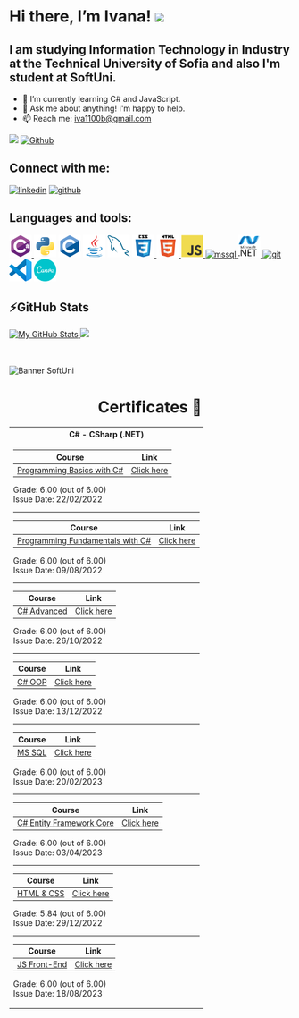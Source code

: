 # Hi there, I’m Ivana! <img src="https://media.giphy.com/media/hvRJCLFzcasrR4ia7z/giphy.gif" width="27px">
## I am studying Information Technology in Industry at the Technical University of Sofia and also I'm student at SoftUni.
- 🌱 I’m currently learning C# and JavaScript.
- 💬 Ask me about anything! I'm happy to help.
- 📫 Reach me: iva1100b@gmail.com

![](https://visitor-badge.laobi.icu/badge?page_id=Ivanazzz.Ivanazzz)
[![Github](https://img.shields.io/github/followers/Ivanazzz?label=Follow&style=social)](https://github.com/Ivanazzz)
<br />

## Connect with me:
[<img src='https://cdn.jsdelivr.net/npm/simple-icons@3.0.1/icons/linkedin.svg' alt='linkedin' height='40'>](https://www.linkedin.com/in/ivana-boyukliyska-42475126a/)
[<img src='https://cdn.jsdelivr.net/npm/simple-icons@3.0.1/icons/github.svg' alt='github' height='40'>](https://github.com/Ivanazzz) 


## Languages and tools:

<p align="left"> <a href="https://www.w3schools.com/cs/" target="_blank" rel="noreferrer"> 
<img src="https://raw.githubusercontent.com/devicons/devicon/master/icons/csharp/csharp-original.svg" alt="csharp" width="40" height="40"/> </a> 
<img src="https://raw.githubusercontent.com/devicons/devicon/master/icons/python/python-original.svg" alt="python" width="40" height="40"/> </a> 
<img src="https://raw.githubusercontent.com/devicons/devicon/master/icons/c/c-original.svg" alt="c" width="40" height="40"/> </a>
<img src="https://raw.githubusercontent.com/devicons/devicon/master/icons/java/java-original.svg" alt="java" width="40" height="40"/> </a>
<img src="https://raw.githubusercontent.com/devicons/devicon/master/icons/mysql/mysql-original.svg" alt="mysql" width="40" height="40"/> </a></a>
<a href="https://www.w3schools.com/css/" target="_blank" rel="noreferrer"> 
  <img src="https://raw.githubusercontent.com/devicons/devicon/master/icons/css3/css3-original-wordmark.svg" alt="css3" width="40" height="40"/> 
</a>
<a href="https://www.w3.org/html/" target="_blank" rel="noreferrer"> 
  <img src="https://raw.githubusercontent.com/devicons/devicon/master/icons/html5/html5-original-wordmark.svg" alt="html5" width="40" height="40"/> 
</a> 
<a href="https://developer.mozilla.org/en-US/docs/Web/JavaScript" target="_blank" rel="noreferrer"> 
  <img src="https://raw.githubusercontent.com/devicons/devicon/master/icons/javascript/javascript-original.svg" alt="javascript" width="40" height="40"/> 
</a> 
<a href="https://www.microsoft.com/en-us/sql-server" target="_blank" rel="noreferrer"> 
  <img src="https://www.svgrepo.com/show/303229/microsoft-sql-server-logo.svg" alt="mssql" width="40" height="40"/> 
</a>
<a href="https://dotnet.microsoft.com/" target="_blank" rel="noreferrer"> 
  <img src="https://raw.githubusercontent.com/devicons/devicon/master/icons/dot-net/dot-net-original-wordmark.svg" alt="dotnet" width="40" height="40"/> 
</a> 
<a href="https://git-scm.com/" target="_blank" rel="noreferrer"> 
  <img src="https://www.vectorlogo.zone/logos/git-scm/git-scm-icon.svg" alt="git" width="40" height="40"/>
</a>
<img src="https://raw.githubusercontent.com/github/explore/80688e429a7d4ef2fca1e82350fe8e3517d3494d/topics/visual-studio-code/visual-studio-code.png" alt="VS Code" height="40" height="40">
<img src="https://raw.githubusercontent.com/devicons/devicon/master/icons/canva/canva-original.svg" alt="canva" width="40" height="40"/> </a>

## ⚡GitHub Stats

<a href="https://github.com/Ivanazzz">
  <img height="180em" alt="My GitHub Stats" src="https://github-readme-stats-sigma-five.vercel.app/api?username=Ivanazzz&show_icons=true&bg_color=00000000&hide_border=true&text_color=3498db&count_private=true&include_all_commits=true" />
  <img height="180em" src="https://github-readme-stats-sigma-five.vercel.app/api/top-langs/?username=Ivanazzz&layout=compact&hide_border=true" />
</a>

<br />
<br />
<br />

<p align="centre">
  <img src="https://cdn.discordapp.com/attachments/979101848361377914/1022244283606110228/Softuni_logo_trasparent.png" alt="Banner SoftUni"/>
</p>

<h1 align="center">Certificates 📜 </h1>
<table>
<tr>
 <th> C# - CSharp (.NET) </th>
</tr>
<tr>
<td>
 
| **Course**                                                            | **Link**                                                   |
| --------------------------------------------------------------------- | ---------------------------------------------------------- |
| <a href="https://softuni.bg/trainings/3620/programming-basics-with-csharp-january-2022" > Programming Basics with C# </a>         | <a href="https://softuni.bg/certificates/details/125016/d6862992"> Click here</a> |
  
  Grade: 6.00 (out of 6.00)<br /> Issue Date: 22/02/2022</th>
  
  ---------------------------------------------------------------------------------
  
| **Course**                                                            | **Link**                                                   |
| --------------------------------------------------------------------- | ---------------------------------------------------------- |
| <a href="https://softuni.bg/trainings/3729/programming-fundamentals-with-csharp-may-2022" > Programming Fundamentals with C# </a>    | <a href="https://softuni.bg/certificates/details/139275/32d7db93"> Click here</a> |
  
  Grade: 6.00 (out of 6.00)<br /> Issue Date: 09/08/2022</th>
  
  ---------------------------------------------------------------------------------
  
| **Course**                                                            | **Link**                                                   |
| --------------------------------------------------------------------- | ---------------------------------------------------------- |
| <a href="https://softuni.bg/trainings/3842/csharp-advanced-september-2022" > C# Advanced </a>        | <a href="https://softuni.bg/certificates/details/143912/2681bbec"> Click here</a> |

 Grade: 6.00 (out of 6.00)<br /> Issue Date: 26/10/2022</th>
 
  ---------------------------------------------------------------------------------
  
| **Course**                                                            | **Link**                                                   |
| --------------------------------------------------------------------- | ---------------------------------------------------------- |
| <a href="https://softuni.bg/trainings/3843/csharp-oop-october-2022" > C# OOP </a>        | <a href="https://softuni.bg/certificates/details/150705/f0990e11"> Click here</a> | 

 Grade: 6.00 (out of 6.00)<br /> Issue Date: 13/12/2022</th>
 
   ---------------------------------------------------------------------------------
   
| **Course**                                                            | **Link**                                                   |
| --------------------------------------------------------------------- | ---------------------------------------------------------- |
| <a href="https://softuni.bg/trainings/3965/ms-sql-january-2023" > MS SQL </a>        | <a href="https://softuni.bg/certificates/details/157656/48a8b58b"> Click here</a> | 

 Grade: 6.00 (out of 6.00)<br /> Issue Date: 20/02/2023</th>
 
   ---------------------------------------------------------------------------------
   
| **Course**                                                            | **Link**                                                   |
| --------------------------------------------------------------------- | ---------------------------------------------------------- |
| <a href="https://softuni.bg/trainings/3966/entity-framework-core-february-2023" > C# Entity Framework Core </a>        | <a href="https://softuni.bg/certificates/details/164740/d616e468"> Click here</a> | 

 Grade: 6.00 (out of 6.00)<br /> Issue Date: 03/04/2023</th>
 
   ---------------------------------------------------------------------------------
   
| **Course**                                                            | **Link**                                                   |
| --------------------------------------------------------------------- | ---------------------------------------------------------- |
| <a href="https://softuni.bg/trainings/3855/html-and-css-september-2022" > HTML & CSS </a>        |  <a href="https://softuni.bg/certificates/details/153403/161a5aea"> Click here</a> | 

Grade: 5.84 (out of 6.00)<br /> Issue Date: 29/12/2022</th>


   ---------------------------------------------------------------------------------
   
| **Course**                                                            | **Link**                                                   |
| --------------------------------------------------------------------- | ---------------------------------------------------------- |
| <a href="https://softuni.bg/trainings/4113/js-front-end-june-2023" > JS Front-End </a>        |  <a href="https://softuni.bg/certificates/details/184280/7eb24d35"> Click here</a> | 

Grade: 6.00 (out of 6.00)<br /> Issue Date: 18/08/2023</th>

  </table>
  </tr>
</td>
